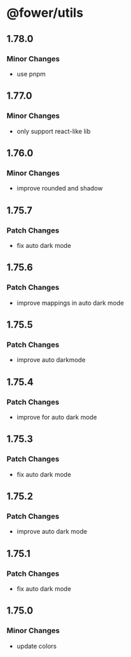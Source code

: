 # @fower/utils

## 1.78.0

### Minor Changes

- use pnpm

## 1.77.0

### Minor Changes

- only support react-like lib

## 1.76.0

### Minor Changes

- improve rounded and shadow

## 1.75.7

### Patch Changes

- fix auto dark mode

## 1.75.6

### Patch Changes

- improve mappings in auto dark mode

## 1.75.5

### Patch Changes

- improve auto darkmode

## 1.75.4

### Patch Changes

- improve for auto dark mode

## 1.75.3

### Patch Changes

- fix auto dark mode

## 1.75.2

### Patch Changes

- improve auto dark mode

## 1.75.1

### Patch Changes

- fix auto dark mode

## 1.75.0

### Minor Changes

- update colors
